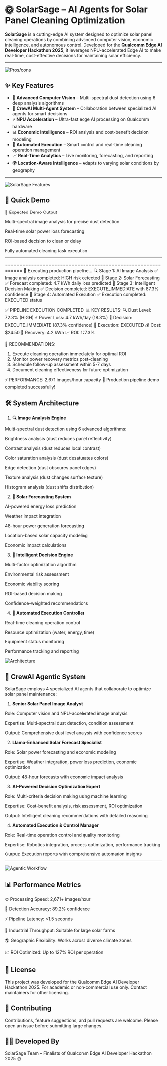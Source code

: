 # 🌞 SolarSage – AI Agents for Solar Panel Cleaning Optimization

**SolarSage** is a cutting-edge AI system designed to optimize solar panel cleaning operations by combining advanced computer vision, economic intelligence, and autonomous control. Developed for the **Qualcomm Edge AI Developer Hackathon 2025**, it leverages NPU-accelerated Edge AI to make real-time, cost-effective decisions for maintaining solar efficiency.

---
![Pros/cons](assets/1.png)
## ✨ Key Features

- 🧠 **Advanced Computer Vision** – Multi-spectral dust detection using 6 deep analysis algorithms  
- 🤖 **CrewAI Multi-Agent System** – Collaboration between specialized AI agents for smart decisions  
- ⚡ **NPU Acceleration** – Ultra-fast edge AI processing on Qualcomm hardware  
- 📊 **Economic Intelligence** – ROI analysis and cost-benefit decision modeling  
- 🔄 **Automated Execution** – Smart control and real-time cleaning operation management  
- 📈 **Real-Time Analytics** – Live monitoring, forecasting, and reporting  
- 🌍 **Location-Aware Intelligence** – Adapts to varying solar conditions by geography  

---
![SolarSage Features](assets/2.png)

## 🚀 Quick Demo

🧪 Expected Demo Output

Multi-spectral image analysis for precise dust detection

Real-time solar power loss forecasting

ROI-based decision to clean or delay

Fully automated cleaning task execution

---

============================================================
🔄 Executing production pipeline...
🔍 Stage 1: AI Image Analysis
✅ Image analysis completed: HIGH risk detected
🔮 Stage 2: Solar Forecasting
✅ Forecast completed: 4.7 kWh daily loss predicted
🧠 Stage 3: Intelligent Decision Making
✅ Decision completed: EXECUTE_IMMEDIATE with 87.3% confidence
🚿 Stage 4: Automated Execution
✅ Execution completed: EXECUTED status

✅ PIPELINE EXECUTION COMPLETED!
📊 KEY RESULTS:
🔍 Dust Level: 72.3% (HIGH)
⚡ Power Loss: 4.7 kWh/day (18.3%)
🧠 Decision: EXECUTE_IMMEDIATE (87.3% confidence)
🚿 Execution: EXECUTED
💰 Cost: $24.50
💎 Recovery: 4.2 kWh
📈 ROI: 127.3%

🎯 RECOMMENDATIONS:
  1. Execute cleaning operation immediately for optimal ROI
  2. Monitor power recovery metrics post-cleaning
  3. Schedule follow-up assessment within 5-7 days
  4. Document cleaning effectiveness for future optimization

⚡ PERFORMANCE: 2,671 images/hour capacity
🎉 Production pipeline demo completed successfully!

## 🛠️ System Architecture

1. **🔍 Image Analysis Engine**

Multi-spectral dust detection using 6 advanced algorithms: 

Brightness analysis (dust reduces panel reflectivity)

Contrast analysis (dust reduces local contrast)

Color saturation analysis (dust desaturates colors)

Edge detection (dust obscures panel edges)

Texture analysis (dust changes surface texture)

Histogram analysis (dust shifts distribution)



2. **🔮 Solar Forecasting System**

AI-powered energy loss prediction

Weather impact integration

48-hour power generation forecasting

Location-based solar capacity modeling

Economic impact calculations



3. **🧠 Intelligent Decision Engine**

Multi-factor optimization algorithm

Environmental risk assessment

Economic viability scoring

ROI-based decision making

Confidence-weighted recommendations



4. **🚿 Automated Execution Controller**

Real-time cleaning operation control

Resource optimization (water, energy, time)

Equipment status monitoring

Performance tracking and reporting

![Architecture](assets/4.png)

## 🤖 CrewAI Agentic System

SolarSage employs 4 specialized AI agents that collaborate to optimize solar panel maintenance:



1. **Senior Solar Panel Image Analyst**

Role: Computer vision and NPU-accelerated image analysis

Expertise: Multi-spectral dust detection, condition assessment

Output: Comprehensive dust level analysis with confidence scores



2. **Llama-Enhanced Solar Forecast Specialist**

Role: Solar power forecasting and economic modeling

Expertise: Weather integration, power loss prediction, economic optimization

Output: 48-hour forecasts with economic impact analysis



3. **AI-Powered Decision Optimization Expert**


Role: Multi-criteria decision making using machine learning

Expertise: Cost-benefit analysis, risk assessment, ROI optimization

Output: Intelligent cleaning recommendations with detailed reasoning



4. **Automated Execution & Control Manager**

Role: Real-time operation control and quality monitoring

Expertise: Robotics integration, process optimization, performance tracking

Output: Execution reports with comprehensive automation insights

---
![Agentic Workflow](assets/4.png)

## 📊 Performance Metrics

⚙️ Processing Speed: 2,671+ images/hour

🎯 Detection Accuracy: 89.2% confidence

⚡ Pipeline Latency: <1.5 seconds

🔁 Industrial Throughput: Suitable for large solar farms

🌎 Geographic Flexibility: Works across diverse climate zones

📈 ROI Optimized: Up to 127% ROI per operation


## 📎 License
This project was developed for the Qualcomm Edge AI Developer Hackathon 2025. For academic or non-commercial use only. Contact maintainers for other licensing.

## 🤝 Contributing
Contributions, feature suggestions, and pull requests are welcome.
Please open an issue before submitting large changes.

## 👨‍💻 Developed By
SolarSage Team – Finalists of Qualcomm Edge AI Developer Hackathon 2025 🌞